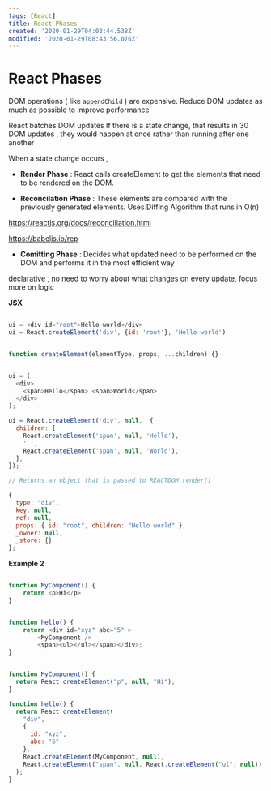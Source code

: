 ```yaml
---
tags: [React]
title: React Phases
created: '2020-01-29T04:03:44.538Z'
modified: '2020-01-29T08:43:56.076Z'
---
```


# React Phases

DOM operations ( like `appendChild` ) are expensive. Reduce DOM updates as much as possible to improve performance

React batches DOM updates
If there is a state change, that results in 30 DOM updates , they would happen at once rather than running after one another

When a state change occurs ,

* **Render Phase** : React calls createElement to get the elements that need to be rendered on the DOM.

* **Reconcilation Phase** : These elements are compared with the previously generated elements. Uses Diffing Algorithm that runs in O(n)

https://reactjs.org/docs/reconciliation.html

https://babeljs.io/rep

* **Comitting Phase** : Decides what updated need to be performed on the DOM and performs it in the most efficient way



declarative , no need to worry about what changes on every update, focus more on logic

**JSX**

```js

ui = <div id="root">Hello world</div>
ui = React.createElement('div', {id: 'root'}, 'Hello world')


function createElement(elementType, props, ...children) {}

```

```js

ui = (
  <div>
    <span>Hello</span> <span>World</span>
  </div>
);

ui = React.createElement('div', null,  {
  children: [
    React.createElement('span', null, 'Hello'),
    ' ',
    React.createElement('span', null, 'World'),
  ],
});

// Returns an object that is passed to REACTDOM.render()

{
  type: "div",
  key: null,
  ref: null,
  props: { id: "root", children: "Hello world" },
  _owner: null,
  _store: {}
};


```

**Example 2**


```js

function MyComponent() {
    return <p>Hi</p>
}


function hello() {
    return <div id="xyz" abc="5" >
        <MyComponent />
        <span><ul></ul></span></div>;
}

```

```js

function MyComponent() {
  return React.createElement("p", null, "Hi");
}

function hello() {
  return React.createElement(
    "div",
    {
      id: "xyz",
      abc: "5"
    },
    React.createElement(MyComponent, null),
    React.createElement("span", null, React.createElement("ul", null))
  );
}


```



